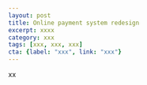 ```yaml
---
layout: post
title: Online payment system redesign
excerpt: xxxx
category: xxx
tags: [xxx, xxx, xxx]
cta: {label: "xxx", link: "xxx"}
---
```


xx